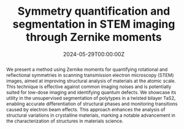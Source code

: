 ---
title: "Symmetry quantification and segmentation in STEM imaging through Zernike moments"
authors:
- admin
- Cheng Zhang
- Xiaoxu Zhao
- N. Duane Loh
author_notes:
- Corresponding author
- 
- 
- Corresponding author
date: "2024-05-29T00:00:00Z"
doi: ""

# Schedule page publish date (NOT publication's date).
publishDate: "2024-05-28T00:00:00Z"

# Publication type.
# Accepts a single type but formatted as a YAML list (for Hugo requirements).
# Enter a publication type from the CSL standard.
publication_types: ["article"]

# Publication name and optional abbreviated publication name.
publication: ""
publication_short: ""

abstract: We present a method using Zernike moments for quantifying rotational and reflectional symmetries in scanning transmission electron microscopy (STEM) images, aimed at improving structural analysis of materials at the atomic scale. This technique is effective against common imaging noises and is potentially suited for low-dose imaging and identifying quantum defects. We showcase its utility in the unsupervised segmentation of polytypes in a twisted bilayer TaS2, enabling accurate differentiation of structural phases and monitoring transitions caused by electron beam effects. This approach enhances the analysis of structural variations in crystalline materials, marking a notable advancement in the characterization of structures in materials science.

# Summary. An optional shortened abstract.
summary:

tags:
- symmetry
- STEM
- features
featured: false


url_pdf: https://arxiv.org/pdf/2405.17519
url_code: https://github.com/jiadongdan/motif-learn
url_dataset: 'https://github.com/jiadongdan/motif-learn'
url_poster: ''
url_project: ''
url_slides: ''
url_source: https://arxiv.org/abs/2405.17519
url_video: ''


# prevent it appearing in any page collections
_build:
  render: always
  list: always
---